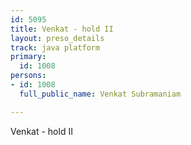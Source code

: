 ```yaml
---
id: 5095
title: Venkat - hold II
layout: preso_details
track: java platform
primary:
  id: 1008
persons:
- id: 1008
  full_public_name: Venkat Subramaniam

---
```

Venkat - hold II